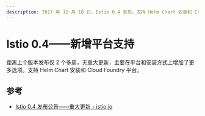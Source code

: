 ```yaml
---
description: 2017 年 12 月 18 日，Istio 0.4 发布，支持 Helm Chart 安装和 Cloud Foundry 平台。
---
```


# Istio 0.4——新增平台支持

距离上个版本发布仅 2 个多周，无重大更新，主要在平台和安装方式上增加了更多选项。支持 Helm Chart 安装和 Cloud Foundry 平台。

## 参考

- [Istio 0.4 发布公告——重大更新 - istio.io](https://istio.io/latest/zh/news/releases/0.x/announcing-0.4/)